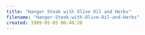 ```yaml
---
title: "Hanger Steak with Olive Oil and Herbs"
filename: "Hanger-Steak-with-Olive-Oil-and-Herbs"
created: 1989-05-05 00:48:28
---
```

